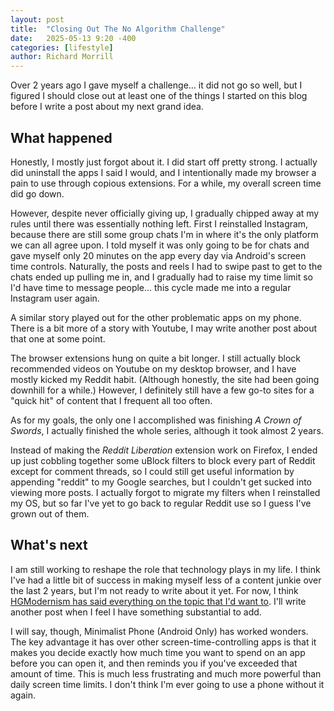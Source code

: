 ```yaml
---
layout: post
title:  "Closing Out The No Algorithm Challenge"
date:   2025-05-13 9:20 -400
categories: [lifestyle]
author: Richard Morrill
---
```


Over 2 years ago I gave myself a challenge... it did not go so well, but I
figured I should close out at least one of the things I started on this blog
before I write a post about my next grand idea.<!--more-->

## What happened

Honestly, I mostly just  forgot about it. I did start off pretty strong. I
actually did uninstall the apps I said I would, and I intentionally made my
browser a pain to use through copious extensions. For a while, my overall screen
time did go down.

However, despite never officially giving up, I gradually chipped away at my
rules until there was essentially nothing left. First I reinstalled Instagram,
because there are still some group chats I'm in where it's the only platform we
can all agree upon. I told myself it was only going to be for chats and gave
myself only 20 minutes on the app every day via Android's screen time controls.
Naturally, the posts and reels I had to swipe past to get to the chats ended up
pulling me in, and I gradually had to raise my time limit so I'd have time to
message people... this cycle made me into a regular Instagram user
again.

A similar story played out for the other problematic apps on my phone. There is
a bit more of a story with Youtube, I may write another post about that one at
some point.

The browser extensions hung on quite a bit longer. I still actually block
recommended videos on Youtube on my desktop browser, and I have mostly kicked my
Reddit habit. (Although honestly, the site had been going downhill for a while.)
However, I definitely still have a few go-to sites for a "quick hit" of content
that I frequent all too often.

As for my goals, the only one I accomplished was finishing *A Crown of Swords*,
I actually finished the whole series, although it took almost 2 years.

Instead of making the *Reddit Liberation* extension work on Firefox, I ended up
just cobbling together some uBlock filters to block every part of Reddit except
for comment threads, so I could still get useful information by appending
"reddit" to my Google searches, but I couldn't get sucked into viewing more
posts. I actually forgot to migrate my filters when I reinstalled my OS, but so
far I've yet to go back to regular Reddit use so I guess I've grown out of them.

## What's next

I am still working to reshape the role that technology plays in my life. I think
I've had a little bit of success in making myself less of a content junkie over
the last 2 years, but I'm not ready to write about it yet. For now, I think
[HGModernism has said everything on the topic that I'd want
to](https://www.youtube.com/watch?v=bNOol5OTasw). I'll write another post when I
feel I have something substantial to add.

I will say, though, Minimalist Phone (Android Only) has worked wonders. The key
advantage it has over other screen-time-controlling apps is that it makes you
decide exactly how much time you want to spend on an app before you can open it,
and then reminds you if you've exceeded that amount of time. This is much less
frustrating and much more powerful than daily screen time limits. I don't think
I'm ever going to use a phone without it again.